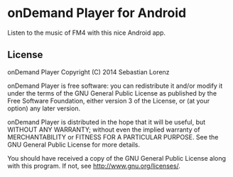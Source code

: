 onDemand Player for Android
===========================

Listen to the music of FM4 with this nice Android app.

License
-------

onDemand Player
Copyright (C) 2014 Sebastian Lorenz

onDemand Player is free software: you can redistribute it and/or modify
it under the terms of the GNU General Public License as published by
the Free Software Foundation, either version 3 of the License, or
(at your option) any later version.

onDemand Player is distributed in the hope that it will be useful,
but WITHOUT ANY WARRANTY; without even the implied warranty of
MERCHANTABILITY or FITNESS FOR A PARTICULAR PURPOSE.  See the
GNU General Public License for more details.

You should have received a copy of the GNU General Public License
along with this program.  If not, see <http://www.gnu.org/licenses/>.